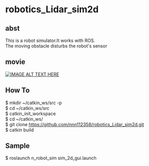 # robotics_Lidar_sim2d

## abst  
This is a robot simulator.It works with ROS.   
The moving obstacle disturbs the robot's sensor   

## movie   
[![IMAGE ALT TEXT HERE](http://img.youtube.com/vi/JswpOoLeJNY/0.jpg)](http://www.youtube.com/watch?v=JswpOoLeJNY)

## How To

$ mkdir ~/catkin_ws/src -p   
$ cd ~/catkin_ws/src   
$ catkin_init_workspace    
$ cd ~/catkin_ws/   
$ git clone https://github.com/nnn112358/robotics_Lidar_sim2d.git   
$ catkin build    

## Sample
$ roslaunch n_robot_sim sim_2d_gui.launch   


